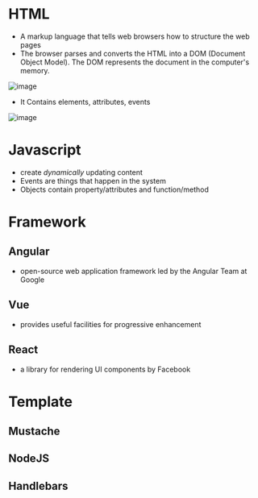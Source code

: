 # HTML
- A markup language that tells web browsers how to structure the web pages
- The browser parses and converts the HTML into a DOM (Document Object Model). The DOM represents the document in the computer's memory.

![image](https://github.com/Jayway007/Offense-and-Defense/assets/22486282/8ec63c45-5cf6-49cc-95f9-1d9fa1b992e9)


- It Contains elements, attributes, events

 ![image](https://github.com/Jayway007/Offense-and-Defense/assets/22486282/3a0f686d-b01f-4e3f-b642-4f2fc19c4528)


# Javascript
- create *dynamically* updating content
- Events are things that happen in the system
- Objects contain property/attributes and function/method


# Framework
## Angular 
- open-source web application framework led by the Angular Team at Google

## Vue
- provides useful facilities for progressive enhancement

## React
- a library for rendering UI components by Facebook

# Template
## Mustache

## NodeJS

## Handlebars

##

